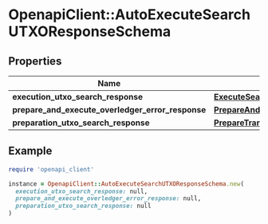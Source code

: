 # OpenapiClient::AutoExecuteSearchUTXOResponseSchema

## Properties

| Name | Type | Description | Notes |
| ---- | ---- | ----------- | ----- |
| **execution_utxo_search_response** | [**ExecuteSearchUTXOResponse**](ExecuteSearchUTXOResponse.md) |  | [optional] |
| **prepare_and_execute_overledger_error_response** | [**PrepareAndExecuteOverledgerErrorResponse**](PrepareAndExecuteOverledgerErrorResponse.md) |  | [optional] |
| **preparation_utxo_search_response** | [**PrepareTransactionResponse**](PrepareTransactionResponse.md) |  | [optional] |

## Example

```ruby
require 'openapi_client'

instance = OpenapiClient::AutoExecuteSearchUTXOResponseSchema.new(
  execution_utxo_search_response: null,
  prepare_and_execute_overledger_error_response: null,
  preparation_utxo_search_response: null
)
```

